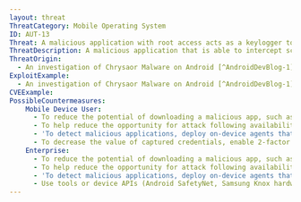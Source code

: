 ```yaml
---
layout: threat
ThreatCategory: Mobile Operating System
ID: AUT-13
Threat: A malicious application with root access acts as a keylogger to capture authentication credentials.
ThreatDescription: A malicious application that is able to intercept screen tap events while other applications are in the foreground can act as a keylogger, thereby collecting authentication credentials (as well as any other sensitive information, such as PII, entered using the displayed keyboard).
ThreatOrigin:
  - An investigation of Chrysaor Malware on Android [^AndroidDevBlog-1]
ExploitExample:
  - An investigation of Chrysaor Malware on Android [^AndroidDevBlog-1]
CVEExample:
PossibleCountermeasures:
    Mobile Device User:
      - To reduce the potential of downloading a malicious app, such as a keylogger, only install (or permit the installation of) mobile apps downloaded directly from an official app store (e.g. Apple iTunes Store, Google Play).
      - To help reduce the opportunity for attack following availability of patches, insure timely installation of mobile OS security updates.
      - 'To detect malicious applications, deploy on-device agents that automatically initiate malware detection for all installed applications. '
      - To decrease the value of captured credentials, enable 2-factor authentication for sensitive services (e.g., online banking) where the second factor is not tied to the same device.
    Enterprise:
      - To reduce the potential of downloading a malicious app, such as a keylogger, only install (or permit the installation of) mobile apps downloaded directly from an official app store (e.g. Apple iTunes Store, Google Play).
      - To help reduce the opportunity for attack following availability of patches, insure timely installation of mobile OS security updates.
      - 'To detect malicious applications, deploy on-device agents that automatically initiate malware detection for all installed applications. '
      - Use tools or device APIs (Android SafetyNet, Samsung Knox hardware-backed remote attestation, or other applicable remote attestation technologies) to detect and block enterprise connectivity from devices until they pass such integrity checks.
---
```

